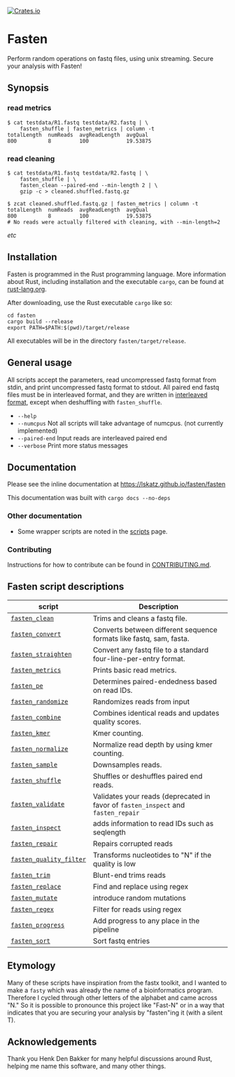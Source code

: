 [![Crates.io](https://img.shields.io/crates/v/fasten)](https://crates.io/crates/fasten)

# Fasten

Perform random operations on fastq files, using unix streaming.  Secure your analysis with Fasten!

## Synopsis

### read metrics
 
    $ cat testdata/R1.fastq testdata/R2.fastq | \
        fasten_shuffle | fasten_metrics | column -t
    totalLength  numReads  avgReadLength  avgQual
    800          8         100            19.53875

### read cleaning

    $ cat testdata/R1.fastq testdata/R2.fastq | \
        fasten_shuffle | \
        fasten_clean --paired-end --min-length 2 | \
        gzip -c > cleaned.shuffled.fastq.gz

    $ zcat cleaned.shuffled.fastq.gz | fasten_metrics | column -t
    totalLength  numReads  avgReadLength  avgQual
    800          8         100            19.53875
    # No reads were actually filtered with cleaning, with --min-length=2

_etc_

## Installation

Fasten is programmed in the Rust programming language.  More information about Rust, including installation and the executable `cargo`, can be found at [rust-lang.org](https://www.rust-lang.org).

After downloading, use the Rust executable `cargo` like so:

    cd fasten
    cargo build --release
    export PATH=$PATH:$(pwd)/target/release

All executables will be in the directory `fasten/target/release`.

## General usage

All scripts accept the parameters, read uncompressed fastq format from stdin, and print uncompressed fastq format to stdout.  All paired end fastq files must be in interleaved format, and they are written in [interleaved format](./docs/file-formats.md), except when deshuffling with `fasten_shuffle`.

* `--help`
* `--numcpus` Not all scripts will take advantage of numcpus. (not currently implemented)
* `--paired-end` Input reads are interleaved paired end
* `--verbose` Print more status messages

## Documentation

Please see the inline documentation at https://lskatz.github.io/fasten/fasten

This documentation was built with `cargo docs --no-deps`

### Other documentation

* Some wrapper scripts are noted in the [scripts](./scripts.md) page.

### Contributing

Instructions for how to contribute can be found in [CONTRIBUTING.md](CONTRIBUTING.md).

## Fasten script descriptions

|script             |Description|
|-------------------|-----------|
|[`fasten_clean`](https://lskatz.github.io/fasten/fasten_clean)     | Trims and cleans a fastq file.|
|[`fasten_convert`](https://lskatz.github.io/fasten/fasten_convert)   | Converts between different sequence formats like fastq, sam, fasta.|
|[`fasten_straighten`](https://lskatz.github.io/fasten/fasten_straighten)| Convert any fastq file to a standard four-line-per-entry format.|
|[`fasten_metrics`](https://lskatz.github.io/fasten/fasten_metrics)   | Prints basic read metrics.|
|[`fasten_pe`](https://lskatz.github.io/fasten/fasten_pe)        | Determines paired-endedness based on read IDs.|
|[`fasten_randomize`](https://lskatz.github.io/fasten/fasten_randomize) | Randomizes reads from input |
|[`fasten_combine`](https://lskatz.github.io/fasten/fasten_combine)   | Combines identical reads and updates quality scores.|
|[`fasten_kmer`](https://lskatz.github.io/fasten/fasten_kmer)      | Kmer counting.|
|[`fasten_normalize`](https://lskatz.github.io/fasten/fasten_normalize)      | Normalize read depth by using kmer counting.|
|[`fasten_sample`](https://lskatz.github.io/fasten/fasten_sample)    | Downsamples reads.|
|[`fasten_shuffle`](https://lskatz.github.io/fasten/fasten_shuffle)   | Shuffles or deshuffles paired end reads.|
|[`fasten_validate`](https://lskatz.github.io/fasten/fasten_validate)  | Validates your reads (deprecated in favor of `fasten_inspect` and `fasten_repair`|
|[`fasten_inspect`](https://lskatz.github.io/fasten/fasten_inspect)  | adds information to read IDs such as seqlength |
|[`fasten_repair`](https://lskatz.github.io/fasten/fasten_repair)  | Repairs corrupted reads |
|[`fasten_quality_filter`](https://lskatz.github.io/fasten/fasten_quality_filter) | Transforms nucleotides to "N" if the quality is low | |
|[`fasten_trim`](https://lskatz.github.io/fasten/fasten_trim)      | Blunt-end trims reads | |
|[`fasten_replace`](https://lskatz.github.io/fasten/fasten_replace)   | Find and replace using regex | |
|[`fasten_mutate`](https://lskatz.github.io/fasten/fasten_mutate)    | introduce random mutations | |
|[`fasten_regex`](https://lskatz.github.io/fasten/fasten_regex)     | Filter for reads using regex | |
|[`fasten_progress`](https://lskatz.github.io/fasten/fasten_progress)  | Add progress to any place in the pipeline | |
|[`fasten_sort`](https://lskatz.github.io/fasten/fasten_sort)  | Sort fastq entries | |

## Etymology

Many of these scripts have inspiration from the fastx toolkit, and I wanted to make a `fasty` which was already the name of a bioinformatics program.
Therefore I cycled through other letters of the alphabet and came across "N."  So it is possible to pronounce this project like "Fast-N" or in a way
that indicates that you are securing your analysis by "fasten"ing it (with a silent T).

## Acknowledgements

Thank you Henk Den Bakker for many helpful discussions around Rust, helping me name this software, and many other things.

